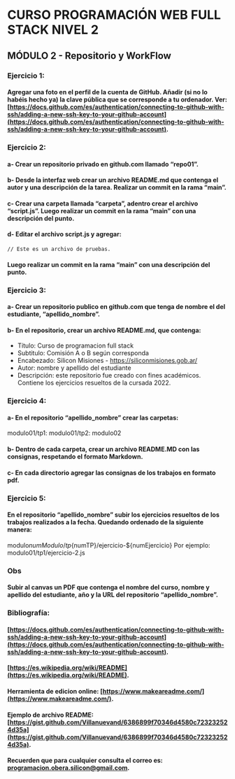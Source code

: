 # CURSO PROGRAMACIÓN WEB FULL STACK NIVEL 2



## MÓDULO 2 - Repositorio y WorkFlow



###  Ejercicio 1: 

#### Agregar una foto en el perfil de la cuenta de GitHub. Añadir (si no lo habéis hecho ya) la clave pública que se corresponde a tu ordenador. Ver: [https://docs.github.com/es/authentication/connecting-to-github-with-ssh/adding-a-new-ssh-key-to-your-github-account](https://docs.github.com/es/authentication/connecting-to-github-with-ssh/adding-a-new-ssh-key-to-your-github-account).



### Ejercicio 2:
#### a- Crear un repositorio privado en github.com llamado “repo01”.
#### b- Desde la interfaz web crear un archivo README.md que contenga el autor y una descripción de la tarea. Realizar un commit en la rama “main”.
#### c- Crear una carpeta llamada “carpeta”, adentro crear el archivo “script.js”. Luego realizar un commit en la rama “main” con una descripción del punto.
#### d- Editar el archivo script.js y agregar:
```
// Este es un archivo de pruebas.
```
#### Luego realizar un commit en la rama “main” con una descripción del punto.

### Ejercicio 3:
#### a- Crear un repositorio publico en github.com que tenga de nombre el del estudiante, “apellido_nombre”.
#### b- En el repositorio, crear un archivo README.md, que contenga:
 - Título: Curso de programacion full stack
- Subtitulo: Comisión A o B según corresponda
- Encabezado: Silicon Misiones - https://siliconmisiones.gob.ar/
- Autor: nombre y apellido del estudiante
- Descripción: este repositorio fue creado con fines académicos. Contiene
los ejercicios resueltos de la cursada 2022.

### Ejercicio 4:
#### a- En el repositorio “apellido_nombre” crear las carpetas:
modulo01/tp1:
modulo01/tp2:
modulo02
#### b- Dentro de cada carpeta, crear un archivo README.MD con las consignas, respetando el formato Markdown.
#### c- En cada directorio agregar las consignas de los trabajos en formato pdf.

### Ejercicio 5:
#### En el repositorio “apellido_nombre” subir los ejercicios resueltos de los trabajos realizados a la fecha. Quedando ordenado de la siguiente manera:
modulo${numModulo}/tp${numTP}/ejercicio-${numEjercicio}
Por ejemplo: modulo01/tp1/ejercicio-2.js

### Obs
#### Subir al canvas un PDF que contenga el nombre del curso, nombre y apellido del estudiante, año y la URL del repositorio “apellido_nombre”.

### Bibliografía:
#### [https://docs.github.com/es/authentication/connecting-to-github-with-ssh/adding-a-new-ssh-key-to-your-github-account](https://docs.github.com/es/authentication/connecting-to-github-with-ssh/adding-a-new-ssh-key-to-your-github-account).

#### [https://es.wikipedia.org/wiki/README](https://es.wikipedia.org/wiki/README).

#### Herramienta de edicion online:  [https://www.makeareadme.com/](https://www.makeareadme.com/).

#### Ejemplo de archivo README:  [https://gist.github.com/Villanuevand/6386899f70346d4580c723232524d35a](https://gist.github.com/Villanuevand/6386899f70346d4580c723232524d35a).

#### Recuerden que para cualquier consulta el correo es:  [programacion.obera.silicon@gmail.com](programacion.obera.silicon@gmail.com).
